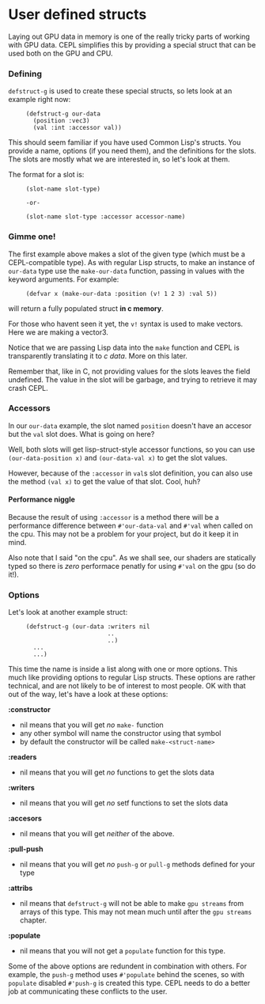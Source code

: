 # User defined structs

Laying out GPU data in memory is one of the really tricky parts of working with GPU data. CEPL simplifies this by providing a special struct that can be used both on the GPU and CPU.

### Defining

`defstruct-g` is used to create these special structs, so lets look at an example right now:

```
     (defstruct-g our-data
       (position :vec3)
       (val :int :accessor val))
```

This should seem familiar if you have used Common Lisp's structs.  You provide a name, options (if you need them), and the definitions for the slots. The slots are mostly what we are interested in, so let's look at them.  

The format for a slot is:

```
     (slot-name slot-type)

     -or-

     (slot-name slot-type :accessor accessor-name)
```

### Gimme one!

The first example above makes a slot of the given type (which must be a CEPL-compatible type). As with regular Lisp structs, to make an instance of `our-data` type use the `make-our-data` function, passing in values with the keyword arguments. For example:

```
     (defvar x (make-our-data :position (v! 1 2 3) :val 5))
```

will return a fully populated struct **in c memory**.

For those who havent seen it yet, the `v!` syntax is used to make vectors. Here we are making a vector3.

Notice that we are passing Lisp data into the `make` function and CEPL is transparently translating it to *c data*. More on this later.

Remember that, like in C, not providing values for the slots leaves the field undefined. The value in the slot will be garbage, and trying to retrieve it may crash CEPL.

### Accessors

In our `our-data` example, the slot named `position` doesn't have an accesor but the `val` slot does. What is going on here?

Well, both slots will get lisp-struct-style accessor functions, so you can use `(our-data-position x)` and `(our-data-val x)` to get the slot values.

However, because of the `:accessor` in `val`s slot definition, you can also use the method `(val x)` to get the value of that slot. Cool, huh?

#### Performance niggle

Because the result of using `:accessor` is a method there will be a performance difference between `#'our-data-val` and `#'val` when called on the cpu.  This may not be a problem for your project, but do it keep it in mind.

Also note that I said "on the cpu". As we shall see, our shaders are statically typed so there is *zero* performace penatly for using `#'val` on the gpu (so do it!).

### Options

Let's look at another example struct:

```
     (defstruct-g (our-data :writers nil
                            ..
                            ..)
       ...
       ...)
```

This time the name is inside a list along with one or more options. This much like providing options to regular Lisp structs. These options are rather technical, and are not likely to be of interest to most people.  OK with that out of the way, let's have a look at these options:

**:constructor**

 - nil means that you will get *no* `make-` function
 - any other symbol will name the constructor using that symbol
 - by default the constructor will be called `make-<struct-name>`

**:readers**

 - nil means that you will get *no* functions to get the slots data

**:writers**

 - nil means that you will get *no* setf functions to set the slots data

**:accesors**

 - nil means that you will get *neither* of the above.

**:pull-push**

 - nil means that you will get *no* `push-g` or `pull-g` methods defined for your type

**:attribs**
 
 - nil means that `defstruct-g` will not be able to make `gpu streams` from arrays of this type. This may not mean much until after the `gpu streams` chapter.

**:populate**

- nil means that you will not get a `populate` function for this type.


Some of the above options are redundent in combination with others. For example, the `push-g` method uses `#'populate` behind the scenes, so with `populate` disabled `#'push-g` is created this type. CEPL needs to do a better job at communicating these conflicts to the user.
